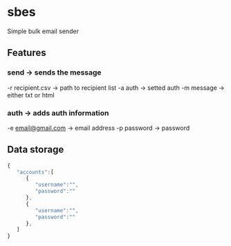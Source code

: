 # sbes
Simple bulk email sender

## Features

### send -> sends the message

-r recipient.csv    -> path to recipient list
-a auth             -> setted auth
-m message          -> either txt or html

### auth -> adds auth information

-e email@gmail.com  -> email address
-p password         -> password

## Data storage

``` javascript
{
   "accounts":[
      {
         "username":"",
         "password":""
      },
      {
         "username":"",
         "password":""
      },
   ]
}
```

